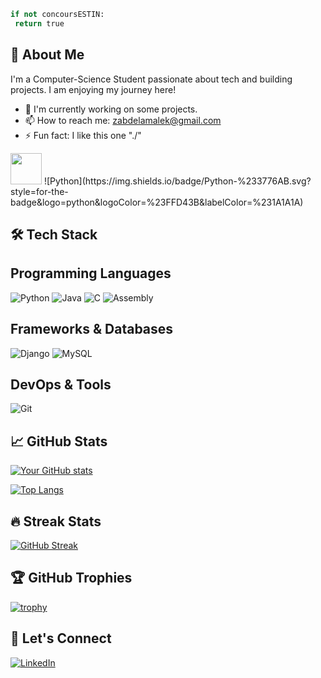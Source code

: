 <!-- ![Bitcoin Coding GIF](https://github.com/user-attachments/assets/fdb356ee-eec9-4ecd-a3c0-62e85173b036) -->
```python
if not concoursESTIN:
 return true
```

## 🚀 About Me
I'm a Computer-Science Student passionate about tech and building projects. I am enjoying my journey here!  


  - 🔭 I'm currently working on some projects. 
  - 📫 How to reach me: zabdelamalek@gmail.com
  - ⚡ Fun fact: I like this one "./"

<img src="https://cdn.jsdelivr.net/gh/devicons/devicon@latest/icons/python/python-original-wordmark.svg" width="50" style="transition: transform 0.3s;" onmouseover="this.style.transform='scale(1.2)'" onmouseout="this.style.transform='scale(1)'">
![Python](https://img.shields.io/badge/Python-%233776AB.svg?style=for-the-badge&logo=python&logoColor=%23FFD43B&labelColor=%231A1A1A)

## 🛠 Tech Stack

## Programming Languages
![Python](https://img.shields.io/badge/Python-3776AB?style=for-the-badge&logo=python&logoColor=white&labelColor=306998&color=FFD43B)
![Java](https://img.shields.io/badge/Java-007396?style=for-the-badge&logo=openjdk&logoColor=white&labelColor=5382A1)
![C](https://img.shields.io/badge/C-00599C?style=for-the-badge&logo=c&logoColor=white&logoWidth=20)
![Assembly](https://img.shields.io/badge/Assembly-6E4C13?style=for-the-badge&logo=asm&logoColor=white&labelColor=black)

## Frameworks & Databases
![Django](https://img.shields.io/badge/Django-092E20?style=for-the-badge&logo=django&logoColor=white&labelColor=0C4B33)
![MySQL](https://img.shields.io/badge/MySQL-4479A1?style=for-the-badge&logo=mysql&logoColor=white&labelColor=005C84)

## DevOps & Tools
![Git](https://img.shields.io/badge/Git-F05032?style=for-the-badge&logo=git&logoColor=white&labelColor=E44C30)

## 📈 GitHub Stats

[![Your GitHub stats](https://github-readme-stats.vercel.app/api?username=Malekio&show_icons=true&theme=radical)](https://github.com/Malekio)

[![Top Langs](https://github-readme-stats.vercel.app/api/top-langs/?username=Malekio&layout=compact&theme=radical)](https://github.com/Malekio)

## 🔥 Streak Stats

[![GitHub Streak](https://streak-stats.demolab.com/?user=Malekio&theme=radical)](https://git.io/streak-stats)

## 🏆 GitHub Trophies

[![trophy](https://github-profile-trophy.vercel.app/?username=Malekio&theme=radical&row=1)](https://github.com/ryo-ma/github-profile-trophy)

## 🤝 Let's Connect

[![LinkedIn](https://img.shields.io/badge/-LinkedIn-0A66C2?style=flat-square&logo=linkedin&logoColor=white)](https://linkedin.com/in/)
